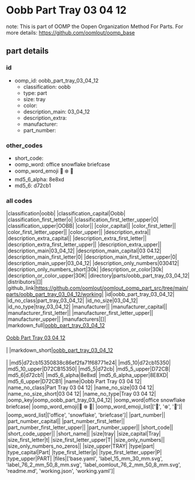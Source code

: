 # Oobb Part Tray 03 04 12  

note: This is part of OOMP the Oopen Organization Method For Parts. For more details: https://github.com/oomlout/oomp_base

##  part details





### id
* oomp_id: oobb_part_tray_03_04_12
  * classification: oobb
  * type: part
  * size: tray
  * color: 
  * description_main: 03_04_12
  * description_extra: 
  * manufacturer: 
  * part_number: 

### other_codes
* short_code: 
* oomp_word: office snowflake briefcase
* oomp_word_emoji :office: :snowflake: :briefcase:
* md5_6_alpha: 8e8xd
* md5_6: d72cb1

### all codes 
|classification|oobb|
|classification_capital|Oobb|
|classification_first_letter|o|
|classification_first_letter_upper|O|
|classification_upper|OOBB|
|color||
|color_capital||
|color_first_letter||
|color_first_letter_upper||
|color_upper||
|description_extra||
|description_extra_capital||
|description_extra_first_letter||
|description_extra_first_letter_upper||
|description_extra_upper||
|description_main|03_04_12|
|description_main_capital|03 04.12|
|description_main_first_letter|0|
|description_main_first_letter_upper|0|
|description_main_upper|03_04_12|
|description_only_numbers|030412|
|description_only_numbers_short|30k|
|description_or_color|30k|
|description_or_color_upper|30K|
|directory|parts/oobb_part_tray_03_04_12|
|distributors|[]|
|github_link|https://github.com/oomlout/oomlout_oomp_part_src/tree/main/parts/oobb_part_tray_03_04_12/working|
|id|oobb_part_tray_03_04_12|
|id_no_class|part_tray_03_04_12|
|id_no_size|03_04_12|
|id_no_type|tray_03_04_12|
|manufacturer||
|manufacturer_capital||
|manufacturer_first_letter||
|manufacturer_first_letter_upper||
|manufacturer_upper||
|manufacturers|[]|
|markdown_full|[oobb_part_tray_03_04_12](https://github.com/oomlout/oomlout_oomp_part_src/tree/main/parts/oobb_part_tray_03_04_12/working)<br>[](https://github.com/oomlout/oomlout_oomp_part_src/tree/main/parts/oobb_part_tray_03_04_12/working)<br>[Oobb Part Tray 03 04 12](https://github.com/oomlout/oomlout_oomp_part_src/tree/main/parts/oobb_part_tray_03_04_12/working)<br><br>|
|markdown_short|[oobb_part_tray_03_04_12](https://github.com/oomlout/oomlout_oomp_part_src/tree/main/parts/oobb_part_tray_03_04_12/working)<br><br>|
|md5|d72cb15350838c86ef2fa71f68771e24|
|md5_10|d72cb15350|
|md5_10_upper|D72CB15350|
|md5_5|d72cb|
|md5_5_upper|D72CB|
|md5_6|d72cb1|
|md5_6_alpha|8e8xd|
|md5_6_alpha_upper|8E8XD|
|md5_6_upper|D72CB1|
|name|Oobb Part Tray 03 04 12|
|name_no_class|Part Tray 03 04 12|
|name_no_size|03 04 12|
|name_no_size_short|03 04 12|
|name_no_type|Tray 03 04 12|
|oomp_key|oomp_oobb_part_tray_03_04_12|
|oomp_word|office snowflake briefcase|
|oomp_word_emoji|:office: :snowflake: :briefcase:|
|oomp_word_emoji_list|[':office:', ':snowflake:', ':briefcase:']|
|oomp_word_list|['office', 'snowflake', 'briefcase']|
|part_number||
|part_number_capital||
|part_number_first_letter||
|part_number_first_letter_upper||
|part_number_upper||
|short_code||
|short_code_upper||
|short_name||
|size|tray|
|size_capital|Tray|
|size_first_letter|t|
|size_first_letter_upper|T|
|size_only_numbers||
|size_only_numbers_no_zeros||
|size_upper|TRAY|
|type|part|
|type_capital|Part|
|type_first_letter|p|
|type_first_letter_upper|P|
|type_upper|PART|
|files|['base.yaml', 'label_15_mm_30_mm.svg', 'label_76_2_mm_50_8_mm.svg', 'label_oomlout_76_2_mm_50_8_mm.svg', 'readme.md', 'working.json', 'working.yaml']|
